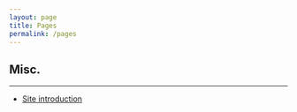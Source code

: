 ```yaml
---
layout: page
title: Pages
permalink: /pages
---
```


## Misc.
--------

- [Site introduction](https://jcornell616.github.io/about-this-site)